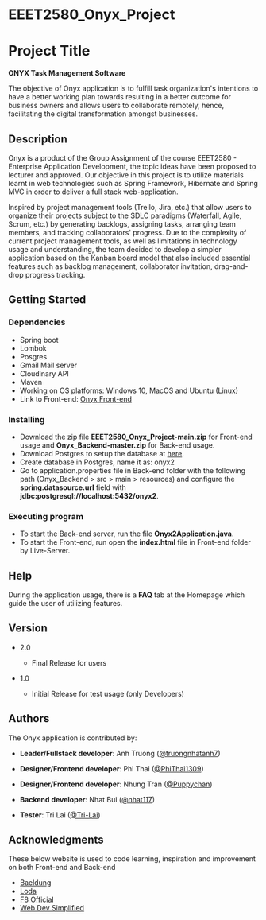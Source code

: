 # EEET2580_Onyx_Project
# Project Title
**ONYX Task Management Software**

The objective of Onyx application is to fulfill task organization's intentions to have a better working plan towards resulting in a better outcome for business owners and allows users to collaborate remotely, hence, facilitating the digital transformation amongst businesses.

## Description

Onyx is a product of the Group Assignment of the course EEET2580 - Enterprise Application Development, the topic ideas have been proposed to lecturer and approved. Our objective in this project is to utilize materials learnt in web technologies such as Spring Framework, Hibernate and Spring MVC in order to deliver a full stack web-application.

Inspired by project management tools (Trello, Jira, etc.) that allow users to organize their projects subject to the SDLC paradigms (Waterfall, Agile, Scrum, etc.) by generating backlogs, assigning tasks, arranging team members, and tracking collaborators' progress. Due to the complexity of current project management tools, as well as limitations in technology usage and understanding, the team decided to develop a simpler application based on the Kanban board model that also included essential features such as backlog management, collaborator invitation, drag-and-drop progress tracking.



## Getting Started

### Dependencies
* Spring boot
* Lombok
* Posgres
* Gmail Mail server
* Cloudinary API
* Maven
* Working on OS platforms: Windows 10, MacOS and Ubuntu (Linux)
* Link to Front-end: [Onyx Front-end](https://github.com/truongnhatanh7/EEET2580_Onyx_Project)

### Installing

* Download the zip file **EEET2580_Onyx_Project-main.zip** for Front-end usage and **Onyx_Backend-master.zip** for Back-end usage.
* Download Postgres to setup the database at [here](https://www.postgresql.org/download/).
* Create database in Postgres, name it as: onyx2
* Go to application.properties file in Back-end folder with the following path (Onyx_Backend > src > main > resources) and configure the **spring.datasource.url** field with **jdbc:postgresql://localhost:5432/onyx2**.

### Executing program

* To start the Back-end server, run the file **Onyx2Application.java**.
* To start the Front-end, run open the **index.html** file in Front-end folder by Live-Server.

## Help

During the application usage, there is a **FAQ** tab at the Homepage which guide the user of utilizing features.

## Version
* 2.0

    * Final Release for users
* 1.0

    * Initial Release for test usage (only Developers)
## Authors

The Onyx application is contributed by:

* **Leader/Fullstack developer**: Anh Truong ([@truongnhatanh7](https://github.com/truongnhatanh7))

* **Designer/Frontend developer**: Phi Thai ([@PhiThai1309](https://github.com/PhiThai1309))

* **Designer/Frontend developer**: Nhung Tran ([@Puppychan](https://github.com/Puppychan))

* **Backend developer**: Nhat Bui ([@nhat117](https://github.com/nhat117))

* **Tester**: Tri Lai ([@Tri-Lai](https://github.com/Tri-Lai))

## Acknowledgments
These below website is used to code learning, inspiration and improvement on both Front-end and Back-end
* [Baeldung](https://www.baeldung.com/spring-boot)
* [Loda](https://loda.me/courses/spring-boot)
* [F8 Official](https://www.youtube.com/c/F8VNOfficial)
* [Web Dev Simplified](https://www.youtube.com/c/WebDevSimplified)
